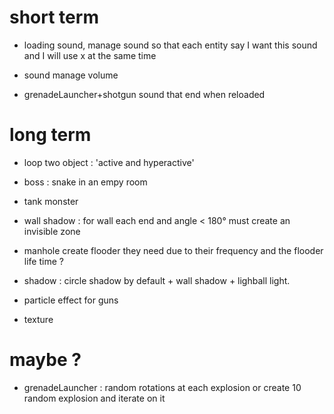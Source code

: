 # short term

* loading sound, manage sound so that each entity say I want
  this sound and I will use x at the same time

* sound manage volume

* grenadeLauncher+shotgun sound that end when reloaded

# long term

* loop two object : 'active and hyperactive'

* boss : snake in an empy room

* tank monster

* wall shadow : for wall each end and angle < 180° must
  create an invisible zone

* manhole create flooder they need due to their frequency
  and the flooder life time ?

* shadow : circle shadow by default + wall shadow + lighball
  light.

* particle effect for guns

* texture 

# maybe ?

* grenadeLauncher : random rotations at each explosion 
  or create 10 random explosion and iterate on it
